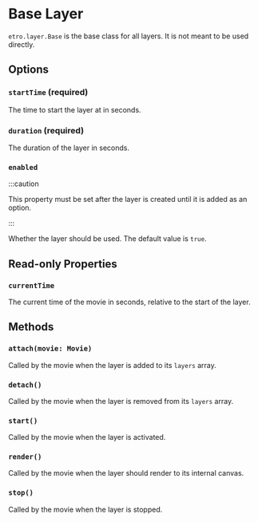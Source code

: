 # Base Layer

`etro.layer.Base` is the base class for all layers. It is not meant to be used directly.

## Options

### `startTime` (required)

The time to start the layer at in seconds.

### `duration` (required)

The duration of the layer in seconds.

### `enabled`

:::caution

This property must be set after the layer is created until it is added as an option.

:::

Whether the layer should be used. The default value is `true`.

## Read-only Properties

### `currentTime`

The current time of the movie in seconds, relative to the start of the layer.

## Methods

### `attach(movie: Movie)`

Called by the movie when the layer is added to its `layers` array.

### `detach()`

Called by the movie when the layer is removed from its `layers` array.

### `start()`

Called by the movie when the layer is activated.

### `render()`

Called by the movie when the layer should render to its internal canvas.

### `stop()`

Called by the movie when the layer is stopped.
